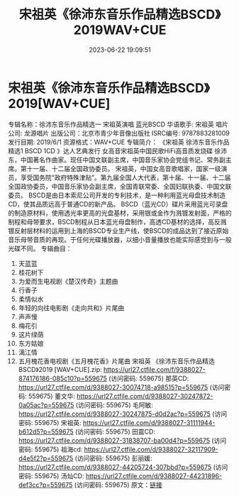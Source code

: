 ﻿---
title: 宋祖英《徐沛东音乐作品精选BSCD》2019WAV+CUE
date: 2023-06-22 19:09:51
categories: WAV车载音乐、镜像
tags: 华语中文
---
# 宋祖英《徐沛东音乐作品精选BSCD》2019[WAV+CUE]

专辑名称：徐沛东音乐作品精选一 宋祖英演唱 蓝光BSCD
华语歌手: 宋祖英
唱片公司: 龙源唱片
出版公司：北京市青少年音像出版社
ISRC编号: 9787883281009
发行目期: 2019/6/1
资源格式：WAV+CUE
专辑简介：
《宋祖英 徐沛东音乐作品精选1 BSCD 1CD 》达人艺典发行 女高音宋祖英中国民歌HiFi高音质发烧碟
徐沛东，中国著名作曲家。现任中国文联副主席，中国音乐家协会党组书记、常务副主席。第十一届、十二届全国政协委员。
宋祖英，中国女高音歌唱家，国家一级演员，享受国务院“政府特殊津贴”。第九届全国人大代表，第十届、十一届、十二届全国政协委员，中国音乐家协会副主席，全国青联常委、全国妇联执委、中国文联委员。
BSCD是由日本索尼公司开发的专利技术，是一种利用蓝光母盘技术制造CD，使其品质远高于普通CD的新产品。
BSCD（蓝光CD）碟片采用蓝光可录盘的制造原材料，使用透光率更高的光盘基材，采用银或金作为溅镀发射面，严格的制程和母带要求，BSCD制程从日本蓝光母盘制作，高透CD基材的选择，高反溅镀反射层材料的运用到上海的BSCD专业生产线，使BSCD的成品达到了接近原始音乐母带音质的再现。于任何光碟播放器，以细小音量播放也能实际感觉到与一般光碟不同。
专辑曲目：
01. 天蓝蓝
02. 桂花树下
03. 为爱而生电视剧《楚汉传奇》主题曲
04. 行香子
05. 柔情似水
06. 年轻的向往电影剧《走向共和》片尾曲
07. 声声慢
08. 梅花引
09. 这片绿荫
10. 东方姑娘
11. 漓江情
12. 五月槐花香电视剧《五月槐花香》片尾曲
宋祖英 《徐沛东音乐作品精选 BSCD》2019 [WAV+CUE].zip: https://url27.ctfile.com/f/9388027-874176186-085c10?p=559675
(访问密码: 559675)
那英CD: https://url27.ctfile.com/d/9388027-30074718-a98515?p=559675
(访问密码: 559675)
董文华: https://url27.ctfile.com/d/9388027-30247872-0a05ac?p=559675
(访问密码: 559675)
毛阿敏: https://url27.ctfile.com/d/9388027-30247875-d0d2ac?p=559675
(访问密码: 559675)
宋祖英: https://url27.ctfile.com/d/9388027-31111944-b612d5?p=559675
(访问密码: 559675)
田震CD: https://url27.ctfile.com/d/9388027-31838707-ba00d4?p=559675
(访问密码: 559675)
祖海cd: https://url27.ctfile.com/d/9388027-32117909-d4e5f2?p=559675
(访问密码: 559675)
彭丽媛: https://url27.ctfile.com/d/9388027-44205724-307bbd?p=559675
(访问密码: 559675)
汤灿CD: https://url27.ctfile.com/d/9388027-44231896-def3cc?p=559675
(访问密码: 559675)
原文：[链接](https://blog.sina.com.cn/s/blog_1647c7e76010312ga.html)